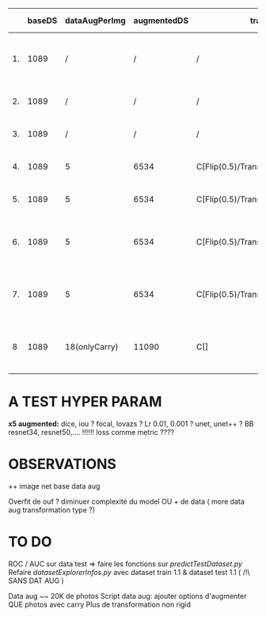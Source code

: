 |   | baseDS | dataAugPerImg | augmentedDS | transformation | metric | metricVal | loss   | lossVal  | maxEpoch | res  | backBone | pre-weight | opti | Lr   | earlyStop            | redLr                 | Notes|
|---|--------|---------------|-------------|----------------|--------|-----------|--------|----------|----------|------|----------|------------|------|------|----------------------|-----------------------|------|
| 1. | 1089   | /             | /           | /              | mIOU   | 0.495299  | lovasz | 2.324899 | 2        | unet | resnet50 | imageNet   | Adam | 0.01 | pat:5 // minDelta: 0 | pat:3 // minLr:0.0001 |  Gradient qui explose ? Cause mIoU ?    |
| 2. | 1089   | /             | /           | /              | Dice   | 0.9930    |FocalTverskyLoss|0.7093| 11   | unet | resnet50 | imageNet   | Adam | 0.01 | pat:5 // minDelta: 0 | pat:3 // minLr:0.0001 |       |
| 3. | 1089   | /             | /           | /              | Dice   | 0.9920    |FocalTverskyLoss |0.8056|  6  | unet | resnet50 | None   | Adam | 0.01 | pat:5 // minDelta: 0 | pat:3 // minLr:0.0001 |       |
| 4. | 1089   |5|6534|C[Flip(0.5)/Transpose(0.5)/RRotate90(0.5)]|Dice|0.9955     |FocalTverskyLoss | 1.0000| 10   | unet | resnet50 | None   | Adam | 0.01 | pat:5 // minDelta: 0 | pat:3 // minLr:0.0001 |       |
| 5. | 1089   |5|6534|C[Flip(0.5)/Transpose(0.5)/RRotate90(0.5)]|Dice| 0.99568   |FocalTverskyLoss |0.8485 | 15   | unet | resnet50 | imageNet   | Adam | 0.01 | pat:5 // minDelta: 0 | pat:3 // minLr:0.0001 |       |
| 6. | 1089   |5|6534|C[Flip(0.5)/Transpose(0.5)/RRotate90(0.5)]|Dice | 0.9958   |FocalTverskyLoss |0.55126 | 30   | unet | resnet50 | imageNet   | Adam | 0.01 | pat:5 // minDelta: 0 | pat:3 // minLr:0.0001 |  callback loss based (before Dice)     |
| 7. | 1089   |5|6534|C[Flip(0.5)/Transpose(0.5)/RRotate90(0.5)]|Dice | 0.9958   |FocalTverskyLoss |0.5211 | 35   | unet | resnet18 | imageNet   | Adam | 0.01 | pat:5 // minDelta: 0 | pat:3 // minLr:0.0001 |  callback loss based (before Dice)     |
| 8 | 1089   |18(onlyCarry)|11090|C[]|Dice | 0.9938   |FocalTverskyLoss | 0.3320  |  30  | unet | resnet18 | imageNet   | Adam | 0.01 | pat:5 // minDelta: 0 | pat:3 // minLr:0.0001 |  callback loss based (before Dice)     | Test première vrai data aug |



# A TEST HYPER PARAM

**x5 augmented:**
dice, iou ?
focal, lovazs ?
Lr 0.01, 0.001 ?
unet, unet++ ?
BB resnet34, resnet50,....
!!!!!! loss comme metric ????



# OBSERVATIONS

++
image net base
data aug

Overfit de ouf ?
diminuer complexité du model OU + de data ( more data aug transformation type ?)



# TO DO
ROC / AUC sur data test => faire les fonctions sur *predictTestDataset.py*
Refaire *datasetExplorerInfos.py* avec dataset train 1.1 & dataset test 1.1 ( /!\ SANS DAT AUG )

Data aug ~~ 20K de photos 
Script data aug: ajouter options d'augmenter QUE photos avec carry
Plus de transformation non rigid
